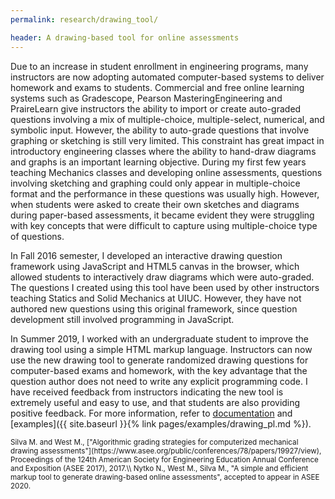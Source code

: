 ```yaml
---
permalink: research/drawing_tool/

header: A drawing-based tool for online assessments
---
```


Due to an increase in student enrollment in engineering programs, many instructors are now adopting automated computer-based systems to deliver homework and exams to students. Commercial and free online learning systems such as Gradescope, Pearson MasteringEngineering and PraireLearn give instructors the ability to import or create auto-graded questions involving a mix of multiple-choice, multiple-select, numerical, and symbolic input. However, the ability to auto-grade questions that involve graphing or sketching is still very limited. This constraint has great impact in introductory engineering classes where the ability to hand-draw diagrams and graphs is an important learning objective. During my first few years teaching Mechanics classes and developing online assessments, questions involving sketching and graphing could only appear in multiple-choice format and the performance in these questions was usually high. However, when students were asked to create their own sketches and diagrams during paper-based assessments, it became evident they were struggling with key concepts that were difficult to capture using multiple-choice type of questions.


In Fall 2016 semester, I developed an interactive drawing question framework using JavaScript and HTML5 canvas in the browser, which allowed students to interactively draw diagrams which were auto-graded. The questions I created using this tool have been used by other instructors teaching Statics and Solid Mechanics at UIUC. However, they have not authored new questions using this original framework, since question development still involved programming in JavaScript.

 In Summer 2019, I worked with an undergraduate student to improve the drawing tool using a simple HTML markup language. Instructors can now use the new drawing tool to generate randomized drawing questions for computer-based exams and homework, with the key advantage that the question author does not need to write any explicit programming code. I have received feedback from instructors indicating the new tool is extremely useful and easy to use, and that students are also providing positive feedback. For more information, refer to [documentation](https://prairielearn.readthedocs.io/en/latest/pl-drawing/) and [examples]({{ site.baseurl }}{% link pages/examples/drawing_pl.md %}).


<small>
Silva M. and West M., ["Algorithmic grading strategies for computerized mechanical drawing assessments"](https://www.asee.org/public/conferences/78/papers/19927/view), Proceedings of the 124th American Society for Engineering Education Annual Conference and Exposition (ASEE 2017), 2017.\\
Nytko N., West M., Silva M., "A simple and efficient markup tool to generate drawing-based online assessments", accepted to appear in ASEE 2020.
</small>
